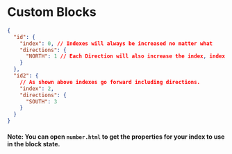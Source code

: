 # Custom Blocks

```json
{
  "id": {
    "index": 0, // Indexes will always be increased no matter what
    "directions": {
      "NORTH": 1 // Each Direction will also increase the index, index increments are across blocks.
    }
  },
  "id2": {
    // As shown above indexes go forward including directions.
    "index": 2,
    "directions": {
      "SOUTH": 3
    }
  }
}
```

#### Note: You can open `number.html` to get the properties for your index to use in the block state.